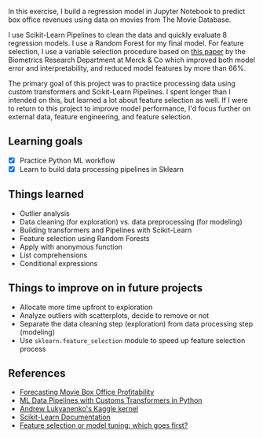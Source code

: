 In this exercise, I build a regression model in Jupyter Notebook to predict box office revenues using data on movies from The Movie Database.

I use Scikit-Learn Pipelines to clean the data and quickly evaluate 8 regression models. I use a Random Forest for my final model. For feature selection, I use a variable selection procedure based on [this paper](https://www.csie.ntu.edu.tw/~b88052/tmp/vietri.pdf) by the Biometrics Research Department at Merck & Co which improved both model error and interpretability, and reduced model features by more than 66%.

The primary goal of this project was to practice processing data using custom transformers and Scikit-Learn Pipelines. I spent longer than I intended on this, but learned a lot about feature selection as well. If I were to return to this project to improve model performance, I'd focus further on external data, feature engineering, and feature selection.

## Learning goals

* [x] Practice Python ML workflow
* [x] Learn to build data processing pipelines in Sklearn

## Things learned

* Outlier analysis
* Data cleaning (for exploration) vs. data preprocessing (for modeling)
* Building transformers and Pipelines with Scikit-Learn
* Feature selection using Random Forests
* Apply with anonymous function
* List comprehensions
* Conditional expressions

## Things to improve on in future projects

* Allocate more time upfront to exploration
* Analyze outliers with scatterplots, decide to remove or not
* Separate the data cleaning step (exploration) from data processing step (modeling)
* Use `sklearn.feature_selection` module to speed up feature selection process

## References

* [Forecasting Movie Box Office Profitability](https://pdfs.semanticscholar.org/6d4f/1003fd164ffe30e2e45dd252715efecf9e61.pdf)
* [ML Data Pipelines with Customs Transformers in Python](https://towardsdatascience.com/custom-transformers-and-ml-data-pipelines-with-python-20ea2a7adb65)
* [Andrew Lukyanenko's Kaggle kernel](https://www.kaggle.com/artgor/eda-feature-engineering-and-model-interpretation)
* [Scikit-Learn Documentation](https://scikit-learn.org/stable/tutorial/statistical_inference/putting_together.html)
* [Feature selection or model tuning: which goes first?](https://stats.stackexchange.com/questions/264533/how-should-feature-selection-and-hyperparameter-optimization-be-ordered-in-the-m)